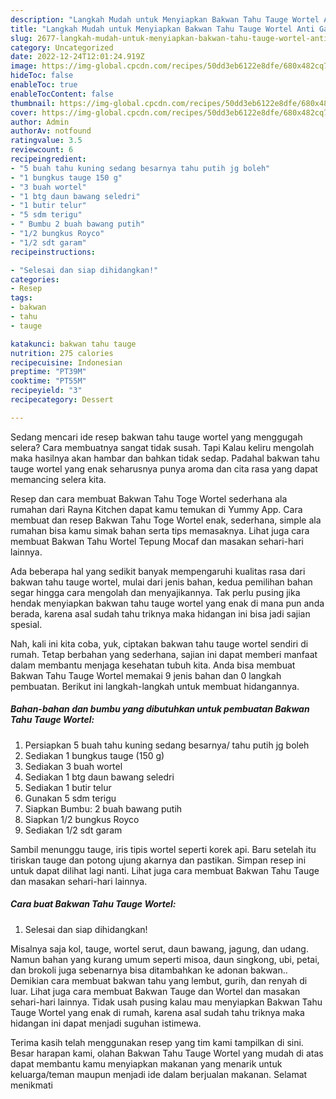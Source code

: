 ```yaml
---
description: "Langkah Mudah untuk Menyiapkan Bakwan Tahu Tauge Wortel Anti Gagal"
title: "Langkah Mudah untuk Menyiapkan Bakwan Tahu Tauge Wortel Anti Gagal"
slug: 2677-langkah-mudah-untuk-menyiapkan-bakwan-tahu-tauge-wortel-anti-gagal
category: Uncategorized
date: 2022-12-24T12:01:24.919Z
image: https://img-global.cpcdn.com/recipes/50dd3eb6122e8dfe/680x482cq70/bakwan-tahu-tauge-wortel-foto-resep-utama.jpg
hideToc: false
enableToc: true
enableTocContent: false
thumbnail: https://img-global.cpcdn.com/recipes/50dd3eb6122e8dfe/680x482cq70/bakwan-tahu-tauge-wortel-foto-resep-utama.jpg
cover: https://img-global.cpcdn.com/recipes/50dd3eb6122e8dfe/680x482cq70/bakwan-tahu-tauge-wortel-foto-resep-utama.jpg
author: Admin
authorAv: notfound
ratingvalue: 3.5
reviewcount: 6
recipeingredient:
- "5 buah tahu kuning sedang besarnya tahu putih jg boleh"
- "1 bungkus tauge 150 g"
- "3 buah wortel"
- "1 btg daun bawang seledri"
- "1 butir telur"
- "5 sdm terigu"
- " Bumbu 2 buah bawang putih"
- "1/2 bungkus Royco"
- "1/2 sdt garam"
recipeinstructions:

- "Selesai dan siap dihidangkan!"
categories:
- Resep
tags:
- bakwan
- tahu
- tauge

katakunci: bakwan tahu tauge 
nutrition: 275 calories
recipecuisine: Indonesian
preptime: "PT39M"
cooktime: "PT55M"
recipeyield: "3"
recipecategory: Dessert

---
```



Sedang mencari ide resep bakwan tahu tauge wortel yang menggugah selera? Cara membuatnya sangat tidak susah. Tapi Kalau keliru mengolah maka hasilnya akan hambar dan bahkan tidak sedap. Padahal bakwan tahu tauge wortel yang enak seharusnya punya aroma dan cita rasa yang dapat memancing selera kita.


Resep dan cara membuat Bakwan Tahu Toge Wortel sederhana ala rumahan dari Rayna Kitchen dapat kamu temukan di Yummy App. Cara membuat dan resep Bakwan Tahu Toge Wortel enak, sederhana, simple ala rumahan bisa kamu simak bahan serta tips memasaknya. Lihat juga cara membuat Bakwan Tahu Wortel Tepung Mocaf dan masakan sehari-hari lainnya.

Ada beberapa hal yang sedikit banyak mempengaruhi kualitas rasa dari bakwan tahu tauge wortel, mulai dari jenis bahan, kedua pemilihan bahan segar hingga cara mengolah dan menyajikannya. Tak perlu pusing jika hendak menyiapkan bakwan tahu tauge wortel yang enak di mana pun anda berada, karena asal sudah tahu triknya maka hidangan ini bisa jadi sajian spesial.


Nah, kali ini kita coba, yuk, ciptakan bakwan tahu tauge wortel sendiri di rumah. Tetap berbahan yang sederhana, sajian ini dapat memberi manfaat dalam membantu menjaga kesehatan tubuh kita. Anda bisa membuat Bakwan Tahu Tauge Wortel memakai 9 jenis bahan dan 0 langkah pembuatan. Berikut ini langkah-langkah untuk membuat hidangannya.

<!--inarticleads1-->

##### Bahan-bahan dan bumbu yang dibutuhkan untuk pembuatan Bakwan Tahu Tauge Wortel:

1. Persiapkan 5 buah tahu kuning sedang besarnya/ tahu putih jg boleh
1. Sediakan 1 bungkus tauge (150 g)
1. Sediakan 3 buah wortel
1. Sediakan 1 btg daun bawang seledri
1. Sediakan 1 butir telur
1. Gunakan 5 sdm terigu
1. Siapkan  Bumbu: 2 buah bawang putih
1. Siapkan 1/2 bungkus Royco
1. Sediakan 1/2 sdt garam


Sambil menunggu tauge, iris tipis wortel seperti korek api. Baru setelah itu tiriskan tauge dan potong ujung akarnya dan pastikan. Simpan resep ini untuk dapat dilihat lagi nanti. Lihat juga cara membuat Bakwan Tahu Tauge dan masakan sehari-hari lainnya. 

<!--inarticleads2-->

##### Cara buat Bakwan Tahu Tauge Wortel:


1. Selesai dan siap dihidangkan!

Misalnya saja kol, tauge, wortel serut, daun bawang, jagung, dan udang. Namun bahan yang kurang umum seperti misoa, daun singkong, ubi, petai, dan brokoli juga sebenarnya bisa ditambahkan ke adonan bakwan.. Demikian cara membuat bakwan tahu yang lembut, gurih, dan renyah di luar. Lihat juga cara membuat Bakwan Tauge dan Wortel dan masakan sehari-hari lainnya. Tidak usah pusing kalau mau menyiapkan Bakwan Tahu Tauge Wortel yang enak di rumah, karena asal sudah tahu triknya maka hidangan ini dapat menjadi suguhan istimewa. 

Terima kasih telah menggunakan resep yang tim kami tampilkan di sini. Besar harapan kami, olahan Bakwan Tahu Tauge Wortel yang mudah di atas dapat membantu kamu menyiapkan makanan yang menarik untuk keluarga/teman maupun menjadi ide dalam berjualan makanan. Selamat menikmati

